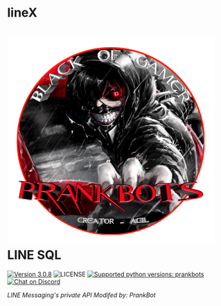 # lineX
# ![logo](/Xprank/prankbot/20180901_231052.png) LINE SQL

 [![Version 3.0.8](https://img.shields.io/badge/beta-3.0.8-brightgreen.svg "Version 3.0.8")](https://pypi.python.org/pypi/linepy) ![LICENSE](https://img.shields.io/badge/license-BSD%203%20Clause-blue.svg "LICENSE") [![Supported python versions: prankbots](https://img.shields.io/badge/python-3.x-green.svg "Supported python versions: 3.x")](https://www.python.org/downloads/) [![Chat on Discord](https://i1.wp.com/gulangguling.com/wp-content/uploads/2015/01/youtube-images.png?fit=1280%2C640&ssl=1 "Prankbots")]()

*LINE Messaging's private API*
*Modifed by: PrankBot*
